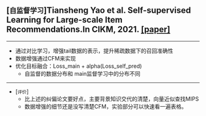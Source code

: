 ## [`自监督学习`]Tiansheng Yao et al. Self-supervised Learning for Large-scale Item Recommendations.In CIKM, 2021. [[paper]](https://arxiv.org/abs/2007.12865)

---
- 通过对比学习，增强tail数据的表示，提升稀疏数据下的召回准确性
- 数据增强通过CFM来实现
- 优化目标融合：Loss_main + alpha(Loss_self_pred)
  - 自监督的数据分布和 main监督学习中的分布不同
---
- [`评价`]
  - 比上述的纠偏论文要好点，主要背景知识交代的清楚，向量近似查找MIPS
  - 数据增强的细节还是没写清楚CFM，实验部分可以快速看一遍表格。